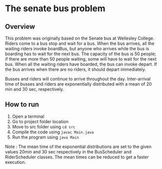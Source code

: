 # The senate bus problem

## Overview
This problem was originally based on the Senate bus at Wellesley College. Riders come to a bus
stop and wait for a bus. When the bus arrives, all the waiting riders invoke boardBus, but anyone who
arrives while the bus is boarding has to wait for the next bus. The capacity of the bus is 50 people; if there
are more than 50 people waiting, some will have to wait for the next bus. When all the waiting riders have
boarded, the bus can invoke depart. If the bus arrives when there are no riders, it should depart
immediately.

Busses and riders will continue to arrive throughout the day. Inter-arrival time
of busses and riders are exponentially distributed with a mean of 20 min and 30 sec, respectively.

## How to run

1) Open a terminal
2) Go to project folder location
3) Move to src folder using ``cd src``
4) Compile the code using ``javac Main.java``
5) Run the program using ``java Main``

Note : The mean time of the exponential distributions are set to the given values 20min and 30 sec 
respectively in the BusScheduler and RiderScheduler classes. The mean times can be reduced to get 
a faster execution.
